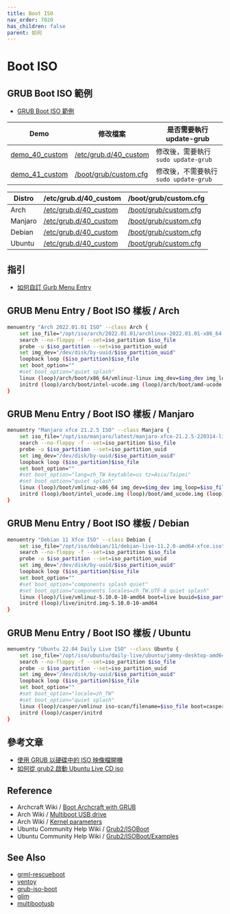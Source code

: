 ```yaml
---
title: Boot ISO
nav_order: 7020
has_children: false
parent: 如何
---
```



# Boot ISO


## GRUB Boot ISO 範例

* [GRUB Boot ISO 範例](https://github.com/samwhelp/note-about-grub/tree/gh-pages/_demo/prototype/boot_iso)

| Demo | 修改檔案 | 是否需要執行 update-grub |
| --- | --- | --- |
| [demo_40_custom](https://github.com/samwhelp/note-about-grub/tree/gh-pages/_demo/prototype/boot_iso/demo_40_custom)| [/etc/grub.d/40_custom](https://samwhelp.github.io/note-about-grub/read/explore/ubuntu/file/etc_grub_d_40_custom.html) | 修改後，需要執行 `sudo update-grub` |
| [demo_41_custom](https://github.com/samwhelp/note-about-grub/tree/gh-pages/_demo/prototype/boot_iso/demo_41_custom)| [/boot/grub/custom.cfg](https://samwhelp.github.io/note-about-grub/read/explore/ubuntu/file/boot_grub_custom_cfg.html) | 修改後，不需要執行 `sudo update-grub` |

| Distro | /etc/grub.d/40_custom | /boot/grub/custom.cfg |
| --- | --- | --- |
| Arch | [/etc/grub.d/40_custom](https://github.com/samwhelp/note-about-grub/blob/gh-pages/_demo/prototype/boot_iso/demo_40_custom/Arch/2022.01.01/40_custom) | [/boot/grub/custom.cfg](https://github.com/samwhelp/note-about-grub/blob/gh-pages/_demo/prototype/boot_iso/demo_41_custom/Arch/2022.01.01/custom.cfg) |
| Manjaro | [/etc/grub.d/40_custom](https://github.com/samwhelp/note-about-grub/blob/gh-pages/_demo/prototype/boot_iso/demo_40_custom/Manjaro/latest/40_custom) | [/boot/grub/custom.cfg](https://github.com/samwhelp/note-about-grub/blob/gh-pages/_demo/prototype/boot_iso/demo_41_custom/Manjaro/latest/custom.cfg) |
| Debian | [/etc/grub.d/40_custom](https://github.com/samwhelp/note-about-grub/blob/gh-pages/_demo/prototype/boot_iso/demo_40_custom/Debian/11/40_custom) | [/boot/grub/custom.cfg](https://github.com/samwhelp/note-about-grub/blob/gh-pages/_demo/prototype/boot_iso/demo_41_custom/Debian/11/custom.cfg) |
| Ubuntu | [/etc/grub.d/40_custom](https://github.com/samwhelp/note-about-grub/blob/gh-pages/_demo/prototype/boot_iso/demo_40_custom/Ubuntu/daily-live/40_custom) | [/boot/grub/custom.cfg](https://github.com/samwhelp/note-about-grub/blob/gh-pages/_demo/prototype/boot_iso/demo_41_custom/Ubuntu/daily-live/custom.cfg) |


## 指引

* [如何自訂 Gurb Menu Entry](https://samwhelp.github.io/note-about-grub/read/start/custom_menu_entry.html)


## GRUB Menu Entry / Boot ISO 樣板 / Arch


``` sh
menuentry "Arch 2022.01.01 ISO" --class Arch {
	set iso_file="/opt/iso/arch/2022.01.01/archlinux-2022.01.01-x86_64.iso"
	search --no-floppy -f --set=iso_partition $iso_file
	probe -u $iso_partition --set=iso_partition_uuid
	set img_dev="/dev/disk/by-uuid/$iso_partition_uuid"
	loopback loop ($iso_partition)$iso_file
	set boot_option=""
	#set boot_option="quiet splash"
	linux (loop)/arch/boot/x86_64/vmlinuz-linux img_dev=$img_dev img_loop=$iso_file $boot_option
	initrd (loop)/arch/boot/intel-ucode.img (loop)/arch/boot/amd-ucode.img (loop)/arch/boot/x86_64/initramfs-linux.img
}
```


## GRUB Menu Entry / Boot ISO 樣板 / Manjaro

``` sh
menuentry "Manjaro xfce 21.2.5 ISO" --class Manjaro {
	set iso_file="/opt/iso/manjaro/latest/manjaro-xfce-21.2.5-220314-linux515.iso"
	search --no-floppy -f --set=iso_partition $iso_file
	probe -u $iso_partition --set=iso_partition_uuid
	set img_dev="/dev/disk/by-uuid/$iso_partition_uuid"
	loopback loop ($iso_partition)$iso_file
	set boot_option=""
	#set boot_option="lang=zh_TW keytable=us tz=Asia/Taipei"
	#set boot_option="quiet splash"
	linux (loop)/boot/vmlinuz-x86_64 img_dev=$img_dev img_loop=$iso_file $boot_option
	initrd (loop)/boot/intel_ucode.img (loop)/boot/amd_ucode.img (loop)/boot/initramfs-x86_64.img
}
```


## GRUB Menu Entry / Boot ISO 樣板 / Debian

``` sh
menuentry "Debian 11 Xfce ISO" --class Debian {
	set iso_file="/opt/iso/debian/11/debian-live-11.2.0-amd64-xfce.iso"
	search --no-floppy -f --set=iso_partition $iso_file
	probe -u $iso_partition --set=iso_partition_uuid
	set img_dev="/dev/disk/by-uuid/$iso_partition_uuid"
	loopback loop ($iso_partition)$iso_file
	set boot_option=""
	#set boot_option="components splash quiet"
	#set boot_option="components locales=zh_TW.UTF-8 quiet splash"
	linux (loop)/live/vmlinuz-5.10.0-10-amd64 boot=live buuid=$iso_partition_uuid findiso=$iso_file $boot_option
	initrd (loop)/live/initrd.img-5.10.0-10-amd64
}
```


## GRUB Menu Entry / Boot ISO 樣板 / Ubuntu


``` sh
menuentry "Ubuntu 22.04 Daily Live ISO" --class Ubuntu {
	set iso_file="/opt/iso/ubuntu/daily-live/ubuntu/jammy-desktop-amd64.iso"
	search --no-floppy -f --set=iso_partition $iso_file
	probe -u $iso_partition --set=iso_partition_uuid
	set img_dev="/dev/disk/by-uuid/$iso_partition_uuid"
	loopback loop ($iso_partition)$iso_file
	set boot_option=""
	#set boot_option="locale=zh_TW"
	#set boot_option="quiet splash"
	linux (loop)/casper/vmlinuz iso-scan/filename=$iso_file boot=casper $boot_option
	initrd (loop)/casper/initrd
}
```


## 參考文章

* [使用 GRUB 以硬碟中的 ISO 映像檔開機](https://blog.gtwang.org/linux/boot-iso-image-from-your-hard-drive-in-ubuntu/)
* [如何從 grub2 啟動 Ubuntu Live CD iso](https://ttys3.dev/post/how-to-boot-ubuntu-live-cd-iso-from-grub2/)


## Reference

* Archcraft Wiki / [Boot Archcraft with GRUB](https://wiki.archcraft.io/docs/boot-iso/boot-with-grub)
* Arch Wiki / [Multiboot USB drive](https://wiki.archlinux.org/title/Multiboot_USB_drive#Configuring_GRUB)
* Arch Wiki / [Kernel parameters](https://wiki.archlinux.org/title/Kernel_parameters#GRUB)
* Ubuntu Community Help Wiki / [Grub2/ISOBoot](https://help.ubuntu.com/community/Grub2/ISOBoot)
* Ubuntu Community Help Wiki / [Grub2/ISOBoot/Examples](https://help.ubuntu.com/community/Grub2/ISOBoot/Examples)


## See Also

* [grml-rescueboot](https://samwhelp.github.io/note-about-grub/read/link/grml-rescueboot.html)
* [ventoy](https://www.ventoy.net/)
* [grub-iso-boot](https://github.com/Jimmy-Z/grub-iso-boot)
* [glim](https://github.com/thias/glim)
* [multibootusb](https://github.com/aguslr/multibootusb)
